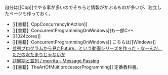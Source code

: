 自分は[[Cpp]]でやる事が多いのでそちらと情報がかぶるものが多いが、独立したページも作っておく。

- [[【書籍】CppConcurrencyInAction]]
- [[【書籍】ConcurrentProgrammingOnWindows]]も一部C++
- [[1024cores]]
- [[【書籍】ConcurrentProgrammingOnWindows]] こちらは[[Windows]]
- [並列プログラムから見たFuture、という動画シリーズを作った - なーんだ、ただの水たまりじゃないか](https://karino2.github.io/2021/03/05/future_for_parallel.html)
- [非同期と並列 / morrita - Message Passing](https://messagepassing.github.io/012-manycore/01-morrita/)
- [[【書籍】TheArtOfMultiprocessorProgramming]] 定番教科書。
